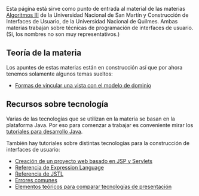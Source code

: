 Esta página está sirve como punto de entrada al material de las materias [Algoritmos III](algo3-temario.html) de la Universidad Nacional de San Martín y Construcción de Interfaces de Usuario, de la Universidad Nacional de Quilmes. Ambas materias trabajan sobre técnicas de programación de interfaces de usuario. (Sí, los nombres no son muy representativos.)

Teoría de la materia
--------------------

Los apuntes de estas materias están en construcción así que por ahora tenemos solamente algunos temas sueltos:

-   [Formas de vincular una vista con el modelo de dominio](formas-de-vincular-una-vista-con-el-modelo-de-dominio.html)

Recursos sobre tecnología
-------------------------

Varias de las tecnologías que se utilizan en la materia se basan en la plataforma Java. Por eso para comenzar a trabajar es conveniente mirar los [tutoriales para desarrollo Java](tutoriales-para-desarrollo-java.html).

También hay tutoriales sobre distintas tecnologías para la construcción de interfaces de usuario:

-   [Creación de un proyecto web basado en JSP y Servlets](creacion-de-un-proyecto-web-basado-en-jsp-y-servlets.html)
-   [Referencia de Expression Language](referencia-de-expression-language.html)
-   [Referencia de JSTL](referencia-de-jstl.html)
-   [Errores comunes](errores-comunes.html)
-   [Elementos teóricos para comparar tecnologías de presentación](elementos-teoricos-para-comparar-tecnologias-de-presentacion.html)

